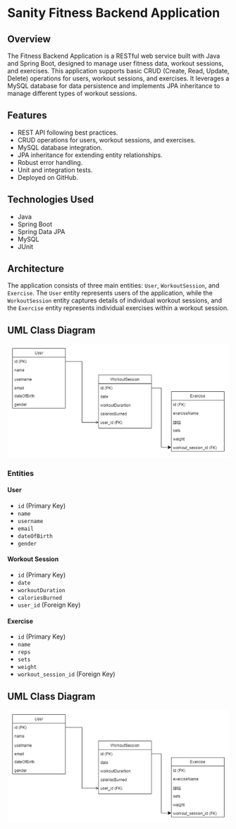 # Sanity Fitness Backend Application

## Overview

The Fitness Backend Application is a RESTful web service built with Java and Spring Boot, designed to manage user fitness data, workout sessions, and exercises. This application supports basic CRUD (Create, Read, Update, Delete) operations for users, workout sessions, and exercises. It leverages a MySQL database for data persistence and implements JPA inheritance to manage different types of workout sessions.
## Features

- REST API following best practices.
- CRUD operations for users, workout sessions, and exercises.
- MySQL database integration.
- JPA inheritance for extending entity relationships.
- Robust error handling.
- Unit and integration tests.
- Deployed on GitHub.

## Technologies Used

- Java
- Spring Boot
- Spring Data JPA
- MySQL
- JUnit

## Architecture

The application consists of three main entities: `User`, `WorkoutSession`, and `Exercise`. The `User` entity represents users of the application, while the `WorkoutSession` entity captures details of individual workout sessions, and the `Exercise` entity represents individual exercises within a workout session.
## UML Class Diagram

![img.png](img.png)
### Entities

#### User

- `id` (Primary Key)
- `name`
- `username`
- `email`
- `dateOfBirth`
- `gender`

#### Workout Session

- `id` (Primary Key)
- `date`
- `workoutDuration`
- `caloriesBurned`
- `user_id` (Foreign Key)

#### Exercise 

- `id` (Primary Key)
- `name`
- `reps`
- `sets`
- `weight`
- `workout_session_id` (Foreign Key)

## UML Class Diagram

![img.png](img.png)
